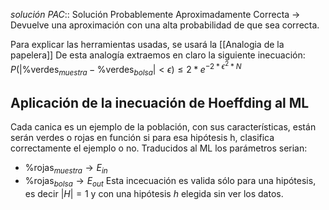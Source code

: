 *solución PAC*:: Solución  Probablemente Aproximadamente Correcta -> Devuelve una aproximación con una alta probabilidad de que sea correcta.

Para explicar las herramientas usadas, se usará la [[Analogia de la papelera]]
De esta analogía extraemos en claro la siguiente inecuación: $P(|\%\text{verdes}_{muestra} - \%\text{verdes}_{bolsa}| < \epsilon) \leq 2*e^{-2*\epsilon^2*N}$
## Aplicación de la inecuación de Hoeffding al ML
Cada canica es un ejemplo de la población, con sus características, están serán verdes o rojas en función si para esa hipótesis h, clasifica correctamente el ejemplo o no.
Traducidos al ML los parámetros serian:
- $\%\text{rojas}_{muestra} \rightarrow E_{in}$  
- $\%\text{rojas}_{bolsa} \rightarrow E_{out}$
Esta incecuación es valida sólo para una hipótesis, es decir $|H|=1$ y con una hipótesis $h$ elegida sin ver los datos.
